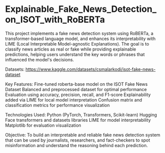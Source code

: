 # Explainable_Fake_News_Detection_on_ISOT_with_RoBERTa
This project implements a fake news detection system using RoBERTa, a transformer-based language model, and enhances its interpretability with LIME (Local Interpretable Model-agnostic Explanations). The goal is to classify news articles as real or fake while providing explainable predictions, helping users understand the key words or phrases that influenced the model's decisions.

Datasets:
https://www.kaggle.com/datasets/csmalarkodi/isot-fake-news-dataset

Key Features:
Fine-tuned roberta-base model on the ISOT Fake News Dataset
Balanced and preprocessed dataset for optimal performance
Evaluation using accuracy, precision, recall, and F1-score
Explainability added via LIME for local model interpretation
Confusion matrix and classification metrics for performance visualization

Technologies Used:
Python (PyTorch, Transformers, Scikit-learn)
Hugging Face transformers and datasets libraries
LIME for model interpretability
Matplotlib for evaluation visualization

Objective:
To build an interpretable and reliable fake news detection system that can be used by journalists, researchers, and fact-checkers to spot misinformation and understand the reasoning behind each prediction.
